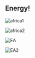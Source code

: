 ## Energy!

![africa1](https://github.com/manassehoduor/TidyTuesday/assets/20558188/a9149460-2882-46aa-95ec-5f7abb4f5542)

![africa2](https://github.com/manassehoduor/TidyTuesday/assets/20558188/a5b6756f-d0d0-4947-b60e-60a49c803726)

![EA](https://github.com/manassehoduor/TidyTuesday/assets/20558188/4cf3feef-cdaf-4193-8694-7a53e4c7766b)

![EA2](https://github.com/manassehoduor/TidyTuesday/assets/20558188/7c9b4233-a762-4f8f-9882-8bddb825ca5f)




